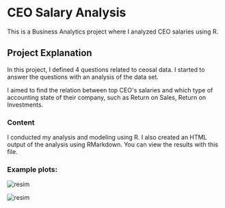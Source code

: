 # CEO Salary Analysis
This is a Business Analytics project where I analyzed CEO salaries using R.

## Project Explanation

In this project, I defined 4 questions related to ceosal data.
I started to answer the questions with an analysis of the data set.

I aimed to find the relation between top CEO's salaries and which type of accounting state of their company, such as Return on Sales, Return on Investments.

### Content

I conducted my analysis and modeling using R. I also created an HTML output of the analysis using RMarkdown. You can view the results with this file.

### Example plots:

![resim](https://user-images.githubusercontent.com/74188001/124120526-8a898400-da7c-11eb-8b76-35731a3f9bc7.png)

![resim](https://user-images.githubusercontent.com/74188001/124120589-9bd29080-da7c-11eb-9975-ef1aa48e360b.png)
